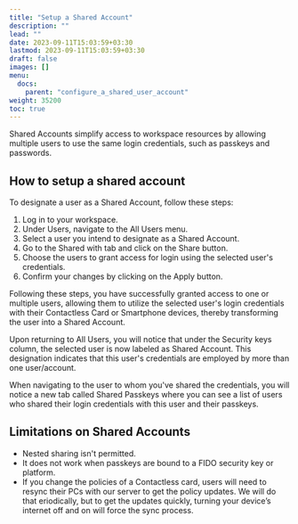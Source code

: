 ```yaml
---
title: "Setup a Shared Account"
description: ""
lead: ""
date: 2023-09-11T15:03:59+03:30
lastmod: 2023-09-11T15:03:59+03:30
draft: false
images: []
menu:
  docs:
    parent: "configure_a_shared_user_account"
weight: 35200
toc: true
---
```


Shared Accounts simplify access to workspace resources by allowing multiple users to use the same login credentials, such as passkeys and passwords.  

## How to setup a shared account  

To designate a user as a Shared Account, follow these steps:  

1. Log in to your workspace.  
2. Under Users, navigate to the All Users menu.  
3. Select a user you intend to designate as a Shared Account.  
4. Go to the Shared with tab and click on the Share button.  
5. Choose the users to grant access for login using the selected user's credentials.  
6. Confirm your changes by clicking on the Apply button.  

Following these steps, you have successfully granted access to one or multiple users, allowing them to utilize the selected user's login credentials with their Contactless Card or Smartphone devices, thereby transforming the user into a Shared Account.  

Upon returning to All Users, you will notice that under the Security keys column, the selected user is now labeled as Shared Account. This designation indicates that this user's credentials are employed by more than one user/account.  

When navigating to the user to whom you've shared the credentials, you will notice a new tab called Shared Passkeys where you can see a list of users who shared their login credentials with this user and their passkeys.  

## Limitations on Shared Accounts  

- Nested sharing isn't permitted.  
- It does not work when passkeys are bound to a FIDO security key or platform.  
- If you change the policies of a Contactless card, users will need to resync their PCs with our server to get the policy updates. We will do that eriodically, but to get the updates quickly, turning your device’s internet off and on will force the sync process.  
